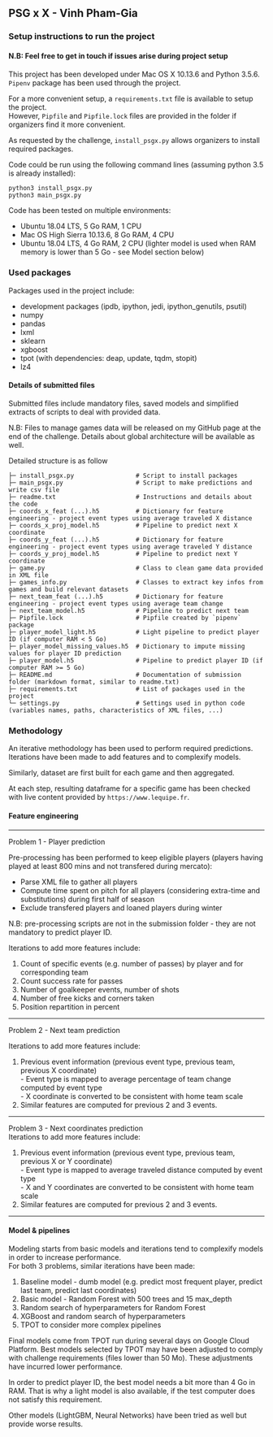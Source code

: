 ## PSG x X - Vinh Pham-Gia

### Setup instructions to run the project
#### N.B: Feel free to get in touch if issues arise during project setup
This project has been developed under Mac OS X 10.13.6 and Python 3.5.6.  
`Pipenv` package has been used through the project.

For a more convenient setup, a `requirements.txt` file is available to setup the project.  
However, `Pipfile` and `Pipfile.lock` files are provided in the folder if organizers find it more convenient.

As requested by the challenge, `install_psgx.py` allows organizers to install required packages.

Code could be run using the following command lines (assuming python 3.5 is already installed):
```
python3 install_psgx.py
python3 main_psgx.py
```

Code has been tested on multiple environments:
- Ubuntu 18.04 LTS, 5 Go RAM, 1 CPU
- Mac OS High Sierra 10.13.6, 8 Go RAM, 4 CPU
- Ubuntu 18.04 LTS, 4 Go RAM, 2 CPU (lighter model is used when RAM memory is lower than 5 Go - see Model section below)

### Used packages
Packages used in the project include:
- development packages (ipdb, ipython, jedi, ipython_genutils, psutil)
- numpy
- pandas
- lxml
- sklearn
- xgboost
- tpot (with dependencies: deap, update, tqdm, stopit)
- lz4

#### Details of submitted files
Submitted files include mandatory files, saved models and simplified extracts of scripts to deal with provided data.

N.B: Files to manage games data will be released on my GitHub page at the end of the challenge. Details about global architecture will be available as well.

Detailed structure is as follow

    ├─ install_psgx.py                 # Script to install packages
    ├─ main_psgx.py                    # Script to make predictions and write csv file
    ├─ readme.txt                      # Instructions and details about the code
    ├─ coords_x_feat (...).h5          # Dictionary for feature engineering - project event types using average traveled X distance
    ├─ coords_x_proj_model.h5          # Pipeline to predict next X coordinate
    ├─ coords_y_feat (...).h5          # Dictionary for feature engineering - project event types using average traveled Y distance
    ├─ coords_y_proj_model.h5          # Pipeline to predict next Y coordinate
    ├─ game.py                         # Class to clean game data provided in XML file
    ├─ games_info.py                   # Classes to extract key infos from games and build relevant datasets
    ├─ next_team_feat (...).h5         # Dictionary for feature engineering - project event types using average team change
    ├─ next_team_model.h5              # Pipeline to predict next team
    ├─ Pipfile.lock                    # Pipfile created by `pipenv` package
    ├─ player_model_light.h5           # Light pipeline to predict player ID (if computer RAM < 5 Go)
    ├─ player_model_missing_values.h5  # Dictionary to impute missing values for player ID prediction
    ├─ player_model.h5                 # Pipeline to predict player ID (if computer RAM >= 5 Go)
    ├─ README.md                       # Documentation of submission folder (markdown format, similar to readme.txt)
    ├─ requirements.txt                # List of packages used in the project
    └─ settings.py                     # Settings used in python code (variables names, paths, characteristics of XML files, ...)

### Methodology
An iterative methodology has been used to perform required predictions.
Iterations have been made to add features and to complexify models.

Similarly, dataset are first built for each game and then aggregated.

At each step, resulting dataframe for a specific game has been checked with live content provided by `https://www.lequipe.fr`.

#### Feature engineering
-------------------------------------
Problem 1 - Player prediction

Pre-processing has been performed to keep eligible players (players having played at least 800 mins and not transfered during mercato):
- Parse XML file to gather all players
- Compute time spent on pitch for all players (considering extra-time and substitutions) during first half of season
- Exclude transfered players and loaned players during winter

N.B: pre-processing scripts are not in the submission folder - they are not mandatory to predict player ID.

Iterations to add more features include:
  1. Count of specific events (e.g. number of passes) by player and for corresponding team
  2. Count success rate for passes
  3. Number of goalkeeper events, number of shots
  4. Number of free kicks and corners taken
  5. Position repartition in percent
-------------------------------------
Problem 2 - Next team prediction  

Iterations to add more features include:
  1. Previous event information (previous event type, previous team, previous X coordinate)  
    - Event type is mapped to average percentage of team change computed by event type  
    - X coordinate is converted to be consistent with home team scale
  2. Similar features are computed for previous 2 and 3 events.
-------------------------------------
Problem 3 - Next coordinates prediction  
Iterations to add more features include:
  1. Previous event information (previous event type, previous team, previous X or Y coordinate)  
    - Event type is mapped to average traveled distance computed by event type  
    - X and Y coordinates are converted to be consistent with home team scale
  2. Similar features are computed for previous 2 and 3 events.
-------------------------------------

#### Model & pipelines
Modeling starts from basic models and iterations tend to complexify models in order to increase performance.  
For both 3 problems, similar iterations have been made:
  1. Baseline model - dumb model (e.g. predict most frequent player, predict last team, predict last coordinates)
  2. Basic model - Random Forest with 500 trees and 15 max_depth
  3. Random search of hyperparameters for Random Forest
  4. XGBoost and random search of hyperparameters
  5. TPOT to consider more complex pipelines

Final models come from TPOT run during several days on Google Cloud Platform. Best models selected by TPOT may have been adjusted to comply with challenge requirements (files lower than 50 Mo). These adjustments have incurred lower performance.

In order to predict player ID, the best model needs a bit more than 4 Go in RAM. That is why a light model is also available, if the test computer does not satisfy this requirement.

Other models (LightGBM, Neural Networks) have been tried as well but provide worse results.
